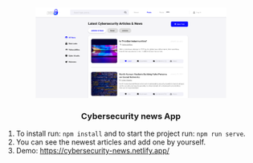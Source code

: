 <!-- PROJECT LOGO -->
<br />
<p align="center">
    <a href="https://github.com/roee030/cybersecurity-news">	
     <img src="public/cover.png" alt="Logo" width="380" height="180">
  </a>



  <h3 align="center">Cybersecurity news App</h3>

1.	To install run: ```npm install``` and to start the project run: ```npm run serve```.
2.  You can see the newest articles and add one by yourself.
3.  Demo: https://cybersecurity-news.netlify.app/
